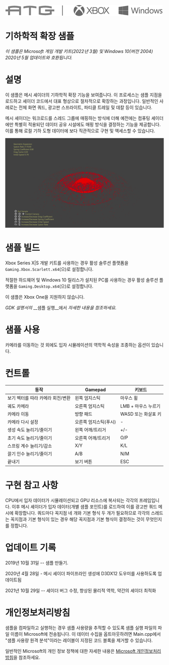 ![](./media/image1.png)

# 기하학적 확장 샘플

*이 샘플은 Microsoft 게임 개발 키트(2022년 3월) 및 Windows 10(버전 2004) 2020년 5월 업데이트와 호환됩니다.*

# 설명

이 샘플은 메시 셰이더의 기하학적 확장 기능을 보여줍니다. 이 프로세스는 샘플 지점을 로드하고 셰이더 코드에서 대표 형상으로 절차적으로 확장하는 과정입니다. 일반적인 사례로는 전체 화면 쿼드, 광고판 스프라이트, 파티클 트레일 및 데칼 등이 있습니다.

메시 셰이더는 워크로드를 스레드 그룹에 매핑하는 방식에 더해 예전에는 컴퓨팅 셰이더에만 특별히 적용되던 데이터 공유 시설에도 매핑 방식을 결정하는 기능을 제공합니다. 이를 통해 로컬 기하 도형 데이터에 보다 직관적으로 구현 및 액세스할 수 있습니다.

![](./media/image3.png)

# 샘플 빌드

Xbox Series X|S 개발 키트를 사용하는 경우 활성 솔루션 플랫폼을 `Gaming.Xbox.Scarlett.x64`(으)로 설정합니다.

적절한 하드웨어 및 Windows 10 릴리스가 설치된 PC를 사용하는 경우 활성 솔루션 플랫폼을 `Gaming.Desktop.x64`(으)로 설정합니다.

이 샘플은 Xbox One을 지원하지 않습니다.

*GDK 설명서의* __샘플 실행__에서 *자세한 내용을 참조하세요.*

# 샘플 사용

카메라를 이동하는 것 외에도 입자 시뮬레이션의 역학적 속성을 조종하는 옵션이 있습니다.

# 컨트롤

| 동작 | Gamepad | 키보드 |
|---|---|---|
| 보기 벡터를 따라 카메라 회전/변환 | 왼쪽 엄지스틱 | 마우스 휠 |
| 궤도 카메라 | 오른쪽 엄지스틱 | LMB + 마우스 누르기 |
| 카메라 이동 | 방향 패드 | WASD 또는 화살표 키 |
| 카메라 다시 설정 | 오른쪽 엄지스틱(푸시) | \- |
| 생성 속도 늘리기/줄이기 | 왼쪽 어깨/트리거 | +/- |
| 초기 속도 늘리기/줄이기 | 오른쪽 어깨/트리거 | O/P |
| 스프링 계수 늘리기/감소 | X/Y | K/L |
| 끌기 인수 늘리기/줄이기 | A/B | N/M |
| 끝내기 | 보기 버튼 | ESC |

# 구현 참고 사항

CPU에서 입자 데이터가 시뮬레이션되고 GPU 리소스에 복사되는 각각의 프레임입니다. 이후 메시 셰이더가 입자 데이터(개별 샘플 포인트)를 로드하여 이를 광고판 쿼드 메시에 확장합니다. 쿼드마다 꼭지점 네 개와 기본 형식 두 개가 필요하므로 각각의 스레드는 꼭지점과 기본 형식이 있는 경우 해당 꼭지점과 기본 형식이 결정하는 것이 무엇인지를 정합니다.

# 업데이트 기록

2019년 10월 31일 -- 샘플 만들기.

2020년 4월 28일 - 메시 셰이더 파이프라인 생성에 D3DX12 도우미를 사용하도록 업데이트됨

2021년 10월 29일 -- 셰이더 버그 수정, 향상된 물리적 역학, 약간의 셰이더 최적화

# 개인정보처리방침

샘플을 컴파일하고 실행하는 경우 샘플 사용량을 추적할 수 있도록 샘플 실행 파일의 파일 이름이 Microsoft에 전송됩니다. 이 데이터 수집을 옵트아웃하려면 Main.cpp에서 "샘플 사용량 원격 분석"이라는 레이블이 지정된 코드 블록을 제거할 수 있습니다.

일반적인 Microsoft의 개인 정보 정책에 대한 자세한 내용은 [Microsoft 개인정보처리방침](https://privacy.microsoft.com/en-us/privacystatement/)을 참조하세요.


